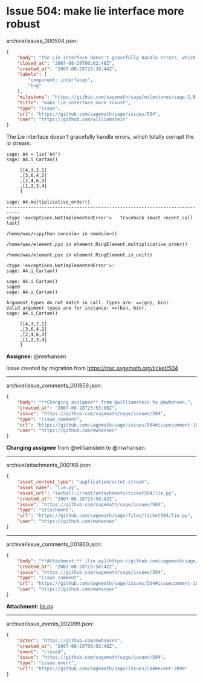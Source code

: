 # Issue 504: make lie interface more robust

archive/issues_000504.json:
```json
{
    "body": "The Lie interface doesn't gracefully handle errors, which totally corrupt the io stream. \n\n```\nsage: A4 = lie('A4')\nsage: A4.i_Cartan()\n\n     [[4,3,2,1]\n     ,[3,6,4,2]\n     ,[2,4,6,3]\n     ,[1,2,3,4]\n     ]\n\nsage: A4.multiplicative_order()\n---------------------------------------------------------------------------\n<type 'exceptions.NotImplementedError'>   Traceback (most recent call last)\n\n/home/was/<ipython console> in <module>()\n\n/home/was/element.pyx in element.RingElement.multiplicative_order()\n\n/home/was/element.pyx in element.RingElement.is_unit()\n\n<type 'exceptions.NotImplementedError'>:\nsage: A4.i_Cartan()\n\nsage: A4.i_Cartan()\nsage0\nsage: A4.i_Cartan()\n\nArgument types do not match in call. Types are: ==(grp, bin).\nValid argument types are for instance: ==(bin, bin).\nsage: A4.i_Cartan()\n\n     [[4,3,2,1]\n     ,[3,6,4,2]\n     ,[2,4,6,3]\n     ,[1,2,3,4]\n     ]\n```\n\n**Assignee:** @mwhansen\n\nIssue created by migration from https://trac.sagemath.org/ticket/504\n\n",
    "closed_at": "2007-08-29T00:02:48Z",
    "created_at": "2007-08-28T23:38:44Z",
    "labels": [
        "component: interfaces",
        "bug"
    ],
    "milestone": "https://github.com/sagemath/sage/milestones/sage-2.8.3",
    "title": "make lie interface more robust",
    "type": "issue",
    "url": "https://github.com/sagemath/sage/issues/504",
    "user": "https://github.com/williamstein"
}
```
The Lie interface doesn't gracefully handle errors, which totally corrupt the io stream. 

```
sage: A4 = lie('A4')
sage: A4.i_Cartan()

     [[4,3,2,1]
     ,[3,6,4,2]
     ,[2,4,6,3]
     ,[1,2,3,4]
     ]

sage: A4.multiplicative_order()
---------------------------------------------------------------------------
<type 'exceptions.NotImplementedError'>   Traceback (most recent call last)

/home/was/<ipython console> in <module>()

/home/was/element.pyx in element.RingElement.multiplicative_order()

/home/was/element.pyx in element.RingElement.is_unit()

<type 'exceptions.NotImplementedError'>:
sage: A4.i_Cartan()

sage: A4.i_Cartan()
sage0
sage: A4.i_Cartan()

Argument types do not match in call. Types are: ==(grp, bin).
Valid argument types are for instance: ==(bin, bin).
sage: A4.i_Cartan()

     [[4,3,2,1]
     ,[3,6,4,2]
     ,[2,4,6,3]
     ,[1,2,3,4]
     ]
```

**Assignee:** @mwhansen

Issue created by migration from https://trac.sagemath.org/ticket/504





---

archive/issue_comments_001859.json:
```json
{
    "body": "**Changing assignee** from @williamstein to @mwhansen.",
    "created_at": "2007-08-28T23:53:06Z",
    "issue": "https://github.com/sagemath/sage/issues/504",
    "type": "issue_comment",
    "url": "https://github.com/sagemath/sage/issues/504#issuecomment-1859",
    "user": "https://github.com/mwhansen"
}
```

**Changing assignee** from @williamstein to @mwhansen.



---

archive/attachments_000168.json:
```json
{
    "asset_content_type": "application/octet-stream",
    "asset_name": "lie.py",
    "asset_url": "tarball://root/attachments/ticket504/lie.py",
    "created_at": "2007-08-28T23:58:42Z",
    "issue": "https://github.com/sagemath/sage/issues/504",
    "type": "attachment",
    "url": "https://github.com/sagemath/sage/files/ticket504/lie.py",
    "user": "https://github.com/mwhansen"
}
```



---

archive/issue_comments_001860.json:
```json
{
    "body": "**Attachment:** [lie.py](https://github.com/sagemath/sage/files/ticket504/lie.py)",
    "created_at": "2007-08-28T23:58:42Z",
    "issue": "https://github.com/sagemath/sage/issues/504",
    "type": "issue_comment",
    "url": "https://github.com/sagemath/sage/issues/504#issuecomment-1860",
    "user": "https://github.com/mwhansen"
}
```

**Attachment:** [lie.py](https://github.com/sagemath/sage/files/ticket504/lie.py)



---

archive/issue_events_002099.json:
```json
{
    "actor": "https://github.com/mwhansen",
    "created_at": "2007-08-29T00:02:48Z",
    "event": "closed",
    "issue": "https://github.com/sagemath/sage/issues/504",
    "type": "issue_event",
    "url": "https://github.com/sagemath/sage/issues/504#event-2099"
}
```
